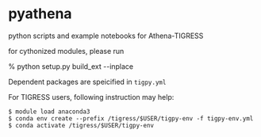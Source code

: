 # pyathena
python scripts and example notebooks for Athena-TIGRESS

for cythonized modules, please run

% python setup.py build_ext --inplace

Dependent packages are speicified in `tigpy.yml`

For TIGRESS users, following instruction may help:

```
$ module load anaconda3
$ conda env create --prefix /tigress/$USER/tigpy-env -f tigpy-env.yml
$ conda activate /tigress/$USER/tigpy-env
```
